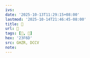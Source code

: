```yaml
---
ivs:
date: '2025-10-13T11:29:15+08:00'
lastmod: '2025-10-14T21:46:45-08:00'
title: 󰠬
url: 󰠬
tags: [𣽭, 𤀄]
hex: '23F6D'
src: GHZR, DCCV
note:
---
```

